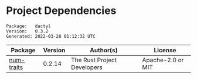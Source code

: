 # Project Dependencies
    Package:   dactyl
    Version:   0.3.2
    Generated: 2022-03-28 01:12:32 UTC

| Package | Version | Author(s) | License |
| ---- | ---- | ---- | ---- |
| [num-traits](https://github.com/rust-num/num-traits) | 0.2.14 | The Rust Project Developers | Apache-2.0 or MIT |
